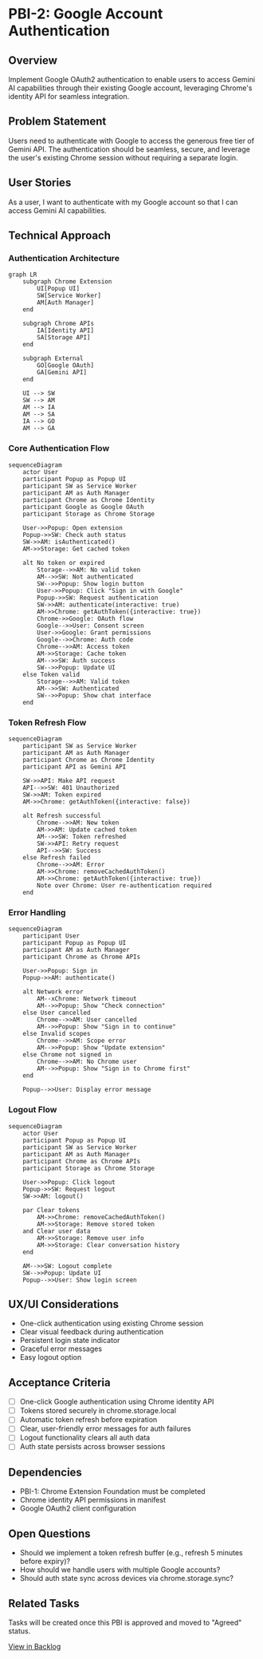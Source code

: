 # PBI-2: Google Account Authentication

## Overview
Implement Google OAuth2 authentication to enable users to access Gemini AI capabilities through their existing Google account, leveraging Chrome's identity API for seamless integration.

## Problem Statement
Users need to authenticate with Google to access the generous free tier of Gemini API. The authentication should be seamless, secure, and leverage the user's existing Chrome session without requiring a separate login.

## User Stories
As a user, I want to authenticate with my Google account so that I can access Gemini AI capabilities.

## Technical Approach

### Authentication Architecture

```mermaid
graph LR
    subgraph Chrome Extension
        UI[Popup UI]
        SW[Service Worker]
        AM[Auth Manager]
    end
    
    subgraph Chrome APIs
        IA[Identity API]
        SA[Storage API]
    end
    
    subgraph External
        GO[Google OAuth]
        GA[Gemini API]
    end
    
    UI --> SW
    SW --> AM
    AM --> IA
    AM --> SA
    IA --> GO
    AM --> GA
```

### Core Authentication Flow

```mermaid
sequenceDiagram
    actor User
    participant Popup as Popup UI
    participant SW as Service Worker
    participant AM as Auth Manager
    participant Chrome as Chrome Identity
    participant Google as Google OAuth
    participant Storage as Chrome Storage
    
    User->>Popup: Open extension
    Popup->>SW: Check auth status
    SW->>AM: isAuthenticated()
    AM->>Storage: Get cached token
    
    alt No token or expired
        Storage-->>AM: No valid token
        AM-->>SW: Not authenticated
        SW-->>Popup: Show login button
        User->>Popup: Click "Sign in with Google"
        Popup->>SW: Request authentication
        SW->>AM: authenticate(interactive: true)
        AM->>Chrome: getAuthToken({interactive: true})
        Chrome->>Google: OAuth flow
        Google-->>User: Consent screen
        User->>Google: Grant permissions
        Google-->>Chrome: Auth code
        Chrome-->>AM: Access token
        AM->>Storage: Cache token
        AM-->>SW: Auth success
        SW-->>Popup: Update UI
    else Token valid
        Storage-->>AM: Valid token
        AM-->>SW: Authenticated
        SW-->>Popup: Show chat interface
    end
```

### Token Refresh Flow

```mermaid
sequenceDiagram
    participant SW as Service Worker
    participant AM as Auth Manager
    participant Chrome as Chrome Identity
    participant API as Gemini API
    
    SW->>API: Make API request
    API-->>SW: 401 Unauthorized
    SW->>AM: Token expired
    AM->>Chrome: getAuthToken({interactive: false})
    
    alt Refresh successful
        Chrome-->>AM: New token
        AM->>AM: Update cached token
        AM-->>SW: Token refreshed
        SW->>API: Retry request
        API-->>SW: Success
    else Refresh failed
        Chrome-->>AM: Error
        AM->>Chrome: removeCachedAuthToken()
        AM->>Chrome: getAuthToken({interactive: true})
        Note over Chrome: User re-authentication required
    end
```

### Error Handling

```mermaid
sequenceDiagram
    participant User
    participant Popup as Popup UI
    participant AM as Auth Manager
    participant Chrome as Chrome APIs
    
    User->>Popup: Sign in
    Popup->>AM: authenticate()
    
    alt Network error
        AM--xChrome: Network timeout
        AM-->>Popup: Show "Check connection"
    else User cancelled
        Chrome-->>AM: User cancelled
        AM-->>Popup: Show "Sign in to continue"
    else Invalid scopes
        Chrome-->>AM: Scope error
        AM-->>Popup: Show "Update extension"
    else Chrome not signed in
        Chrome-->>AM: No Chrome user
        AM-->>Popup: Show "Sign in to Chrome first"
    end
    
    Popup-->>User: Display error message
```

### Logout Flow

```mermaid
sequenceDiagram
    actor User
    participant Popup as Popup UI
    participant SW as Service Worker
    participant AM as Auth Manager
    participant Chrome as Chrome APIs
    participant Storage as Chrome Storage
    
    User->>Popup: Click logout
    Popup->>SW: Request logout
    SW->>AM: logout()
    
    par Clear tokens
        AM->>Chrome: removeCachedAuthToken()
        AM->>Storage: Remove stored token
    and Clear user data
        AM->>Storage: Remove user info
        AM->>Storage: Clear conversation history
    end
    
    AM-->>SW: Logout complete
    SW-->>Popup: Update UI
    Popup-->>User: Show login screen
```

## UX/UI Considerations
- One-click authentication using existing Chrome session
- Clear visual feedback during authentication
- Persistent login state indicator
- Graceful error messages
- Easy logout option

## Acceptance Criteria
- [ ] One-click Google authentication using Chrome identity API
- [ ] Tokens stored securely in chrome.storage.local
- [ ] Automatic token refresh before expiration
- [ ] Clear, user-friendly error messages for auth failures
- [ ] Logout functionality clears all auth data
- [ ] Auth state persists across browser sessions

## Dependencies
- PBI-1: Chrome Extension Foundation must be completed
- Chrome identity API permissions in manifest
- Google OAuth2 client configuration

## Open Questions
- Should we implement a token refresh buffer (e.g., refresh 5 minutes before expiry)?
- How should we handle users with multiple Google accounts?
- Should auth state sync across devices via chrome.storage.sync?

## Related Tasks
Tasks will be created once this PBI is approved and moved to "Agreed" status.

[View in Backlog](../backlog.md#user-content-2)